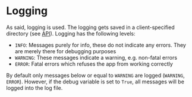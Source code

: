 # Logging
As said, logging is used. The logging gets saved in a client-specified directory (see [API](../../api/index.html)). Logging has the following levels:

- `INFO`: Messages purely for info, these do not indicate any errors. They are merely there for debugging purposes
- `WARNING`: These messages indicate a warning, e.g. non-fatal errors
- `ERROR`: Fatal errors which refuses the app from working correctly

By default only messages below or equal to `WARNING` are logged (`WARNING`, `ERROR`). However, if the debug variable is set to `True`, all messages will be logged into the log file.
